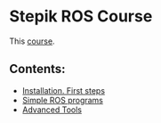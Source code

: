 # Stepik ROS Course

This [course](https://stepik.org/course/3222/).

## Contents:

- [Installation. First steps](Installation%20and%20first%20steps.md)
- [Simple ROS programs]()
- [Advanced Tools]()
